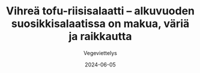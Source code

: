 ---
title: "Vihreä tofu-riisisalaatti – alkuvuoden suosikkisalaatissa on makua, väriä ja raikkautta"
image: "https://vegaanibotti.lauravuo.me/2024/06/2024-06-05_small.png"
date: 2024-06-05
receipt_url: "https://vegeviettelys.fi/vihrea-tofu-riisisalaatti-alkuvuoden/"
author: "Vegeviettelys"
---